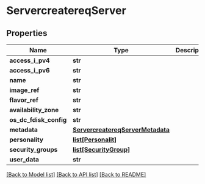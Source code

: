 # ServercreatereqServer

## Properties
Name | Type | Description | Notes
------------ | ------------- | ------------- | -------------
**access_i_pv4** | **str** |  | [optional] 
**access_i_pv6** | **str** |  | [optional] 
**name** | **str** |  | [optional] 
**image_ref** | **str** |  | [optional] 
**flavor_ref** | **str** |  | [optional] 
**availability_zone** | **str** |  | [optional] 
**os_dc_fdisk_config** | **str** |  | [optional] 
**metadata** | [**ServercreatereqServerMetadata**](ServercreatereqServerMetadata.md) |  | [optional] 
**personality** | [**list[Personalit]**](Personalit.md) |  | [optional] 
**security_groups** | [**list[SecurityGroup]**](SecurityGroup.md) |  | [optional] 
**user_data** | **str** |  | [optional] 

[[Back to Model list]](../README.md#documentation-for-models) [[Back to API list]](../README.md#documentation-for-api-endpoints) [[Back to README]](../README.md)


